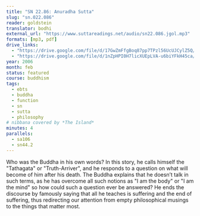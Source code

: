 ```yaml
---
title: "SN 22.86: Anuradha Sutta"
slug: "sn.022.086"
reader: goldstein
translator: bodhi
external_url: "https://www.suttareadings.net/audio/sn22.086.jgol.mp3"
formats: [mp3, pdf]
drive_links:
  - "https://drive.google.com/file/d/17GwZmFfgBoq87pp7TPzl56UcUJCylZ5Q/view?usp=drivesdk"
  - "https://drive.google.com/file/d/1nZpHPI0H7licXUEpLVA-u6biYFkH45ca/view?usp=drivesdk"
year: 2006
month: feb
status: featured
course: buddhism
tags:
  - ebts
  - buddha
  - function
  - sn
  - sutta
  - philosophy
# nibbana covered by *The Island*
minutes: 4
parallels:
  - sa106
  - sn44.2
---
```


Who was the Buddha in his own words? In this story, he calls himself the "Tathagata" or "Truth-Arriver", and he responds to a question on what will become of him after his death. The Buddha explains that he doesn’t talk in such terms, as he has overcome all such notions as "I am the body" or "I am the mind" so how could such a question ever be answered? He ends the discourse by famously saying that all he teaches is suffering and the end of suffering, thus redirecting our attention from empty philosophical musings to the things that matter most.
